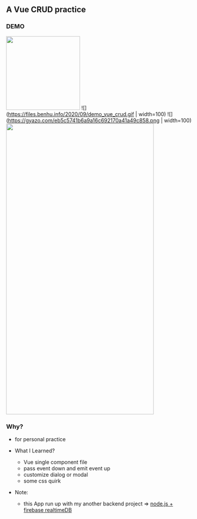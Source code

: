 ## A Vue CRUD practice

### DEMO
<img src="https://files.benhu.info/2020/09/demo_vue_crud.gif" width="200"></img>
![](https://files.benhu.info/2020/09/demo_vue_crud.gif | width=100)
![](https://gyazo.com/eb5c5741b6a9a16c692170a41a49c858.png | width=100)
<img src="https://cloud.githubusercontent.com/assets/yourgif.gif" width="400" height="790">

### Why?
- for personal practice
- What I Learned?
  - Vue single component file
  - pass event down and emit event up
  - customize dialog or modal
  - some css quirk


- Note:
  - this App run up with my another backend project => [node.js + firebase realtimeDB](https://github.com/re4388/user-CRUD-Firebase-Realtime-db/blob/master/app.js)
